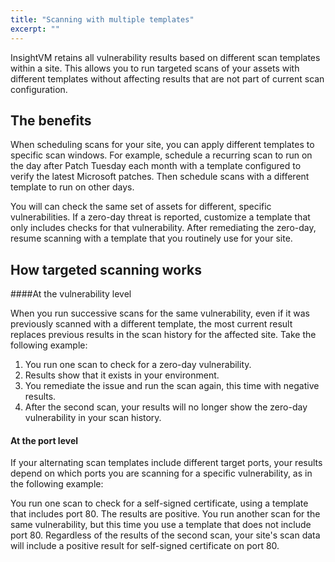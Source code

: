 ```yaml
---
title: "Scanning with multiple templates"
excerpt: ""
---
```

InsightVM retains all vulnerability results based on different scan templates within a site. This allows you to run targeted scans of your assets with different templates without affecting results that are not part of current scan configuration.

## The benefits

When scheduling scans for your site, you can apply different templates to specific scan windows. For example, schedule a recurring scan to run on the day after Patch Tuesday each month with a template configured to verify the latest Microsoft patches. Then schedule scans with a different template to run on other days.

You will can check the same set of assets for different, specific vulnerabilities. If a zero-day threat is reported, customize a template that only includes checks for that vulnerability. After remediating the zero-day, resume scanning with a template that you routinely use for your site.

## How targeted scanning works

####At the vulnerability level

When you run successive scans for the same vulnerability, even if it was previously scanned with a different template, the most current result replaces previous results in the scan history for the affected site. Take the following example:

1. You run one scan to check for a zero-day vulnerability.
2. Results show that it exists in your environment.
3. You remediate the issue and run the scan again, this time with negative results.
4. After the second scan, your results will no longer show the zero-day vulnerability in your scan history.

#### At the port level

If your alternating scan templates include different target ports, your results depend on which ports you are scanning for a specific vulnerability, as in the following example:

You run one scan to check for a self-signed certificate, using a template that includes port 80. The results are positive. You run another scan for the same vulnerability, but this time you use a template that does not include port 80. Regardless of the results of the second scan, your site's scan data will include a positive result for self-signed certificate on port 80.